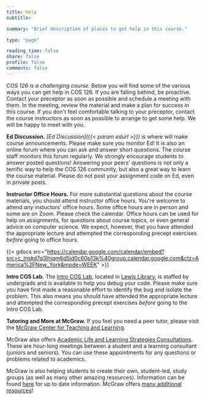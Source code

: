 ```yaml
---
title: Help
subtitle: 

summary: "Brief description of places to get help in this course."

type: "page"

reading_time: false
share: false
profile: false
comments: false
---
```

*COS 126 is a challenging course.* Below you will find some of the various ways you can get help in COS 126. If you are falling behind, be proactive. Contact your preceptor as soon as possible and schedule a meeting with them. In the meeting, review the material and make a plan for success in this course. If you don't feel comfortable talking to your preceptor, contact the course instructors as soon as possible to arrange to get some help. We will be happy to meet with you.   


**Ed Discussion.** *[Ed Discussion]({{< param edurl >}})* is where will make course announcements. Please make sure you monitor Ed! It is also an online forum where you can ask and answer short questions. The course staff monitors this forum regularly. We strongly encourage students to answer posted questions!  Answering your peers' questions is not only a terrific way to help the COS 126 community, but also a great way to learn the course material.  Please do not post your assignment code on Ed, even in private posts.   

**Instructor Office Hours.** For more substantial questions about the course materials, you should attend instructor office hours. You're welcome to attend *any* instuctors' office hours.  Some office hours are in person and some are on Zoom.  Please check the calendar. Office hours can be used for help on assignments, for questions about course topics, or even general advice on computer science.  We expect, however, that you have attended the appropriate lecture and attempted the corresponding precept exercises *before* going to office hours.

{{< gdocs src="https://calendar.google.com/calendar/embed?src=c_lnskd7q3lhjqm6d5jd0c60p13k%40group.calendar.google.com&ctz=America%2FNew_York&mode=WEEK" >}}

**Intro COS Lab.** The [Intro COS Lab](https://introlab.cs.princeton.edu), located  in [Lewis Library](https://goo.gl/maps/W34eFbaZbYaVo7Rr7), is staffed by undergrads  and  is available to help you debug your code.  Please make sure you have first made a reasonable effort to identify the bug and isolate the problem.  This also means you should have attended the appropriate lecture and attempted the corresponding precept exercises *before* going to the Intro COS Lab.  

**Tutoring and More at McGraw.** If you feel you need a peer tutor, please visit the [McGraw Center for Teaching and Learning](https://mcgraw.princeton.edu/undergraduates/programs/tutoring).

McGraw also offers [Academic Life and Learning Strategies Consultations](https://mcgraw.princeton.edu/undergraduates/programs/allc). These are hour-long meetings between a student and a learning consultant (juniors and seniors). You can use these appointments for any questions or problems related to academics. 




McGraw is also helping students to create their own, student-led, study groups (as well as many other amazing resources). Information can be found [here](https://mcgraw.princeton.edu/undergraduates/group-and-individual-tutoring/study-groups-and-jumpstarts) for up to date information. McGraw offers [many additional resources](https://mcgraw.princeton.edu/undergraduates)!



